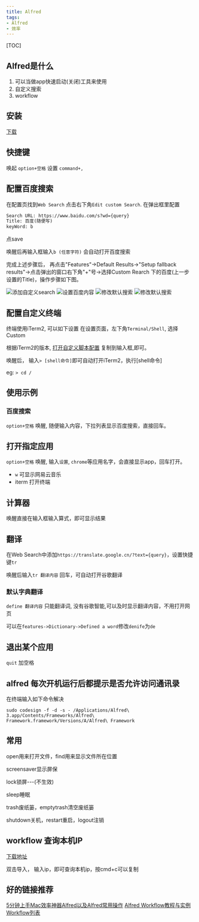 ```yaml
---
title: Alfred
tags:
- Alfred
- 效率
---
```


[TOC]

## Alfred是什么

1. 可以当做app快速启动(关闭)工具来使用
2. 自定义搜索
3. workflow

## 安装

[下载](https://www.jianshu.com/p/72fe06566fce)

## 快捷键

唤起  `option+空格`
设置  `command+,`

<!-- more -->

## 配置百度搜索

在配置页找到`Web Search` 点击右下角`Edit custom Search`. 在弹出框里配置

```txt
Search URL: https://www.baidu.com/s?wd={query}
Title: 百度(随便写)
keyWord: b
```

点save

唤醒后再输入框输入`b (任意字符)` 会自动打开百度搜索

完成上述步骤后， 再点击"Features"->Default Results->"Setup fallback results"->点击弹出的窗口右下角"+"号->选择Custom Rearch 下的百度(上一步设置的Title)，操作步骤如下图。

![添加自定义search](/posts/Alfred/addbaidu.png)
![设置百度内容](/posts/Alfred/addbaidu-input.png)
![修改默认搜索](/posts/Alfred/setdefault.png)
![修改默认搜索](/posts/Alfred/first-baidu.png)

## 配置自定义终端

终端使用iTerm2, 可以如下设置
在设置页面，左下角`Terminal/Shell`, 选择Custom

根据iTerm2的版本, [打开自定义脚本配置](https://github.com/stuartcryan/custom-iterm-applescripts-for-alfred)
复制到输入框,即可。

唤醒后， 输入`> [shell命令]`即可自动打开iTerm2，执行[shell命令]

eg: `> cd /`

## 使用示例

### 百度搜索

`option+空格` 唤醒, 随便输入内容，下拉列表显示百度搜索，直接回车。

## 打开指定应用

`option+空格` 唤醒, 输入`设置`, `chrome`等应用名字，会直接显示app，回车打开。

- `w` 可显示网易云音乐
- iterm 打开终端

## 计算器

唤醒直接在输入框输入算式，即可显示结果

## 翻译

在Web Search中添加`https://translate.google.cn/?text={query}`，设置快捷键`tr`

唤醒后输入`tr 翻译内容` 回车，可自动打开谷歌翻译

### 默认字典翻译

`define 翻译内容`
只能翻译词, 没有谷歌智能,可以及时显示翻译内容，不用打开网页

可以在`features->Dictionary->Defined a word`修改`denife`为`de`

## 退出某个应用

`quit` 加空格

## alfred 每次开机运行后都提示是否允许访问通讯录

在终端输入如下命令解决

`sudo codesign -f -d -s - /Applications/Alfred\ 3.app/Contents/Frameworks/Alfred\ Framework.framework/Versions/A/Alfred\ Framework`

## 常用

open用来打开文件，find用来显示文件所在位置

screensaver显示屏保

lock锁屏---(不生效)

sleep睡眠

trash废纸篓，emptytrash清空废纸篓

shutdown关机，restart重启，logout注销

## workflow 查询本机IP

[下载地址](https://github.com/zenorocha/alfred-workflows/blob/master/ip-address/ip-address.alfredworkflow)

双击导入， 输入ip，即可查询本机ip，按cmd+c可以复制

## 好的链接推荐

[5分钟上手Mac效率神器Alfred以及Alfred常用操作](https://www.jianshu.com/p/e9f3352c785f)
[Alfred Workflow教程与实例](https://blog.csdn.net/sinat_32023305/article/details/78739118)
[Workflow列表](http://www.alfredworkflow.com/)
